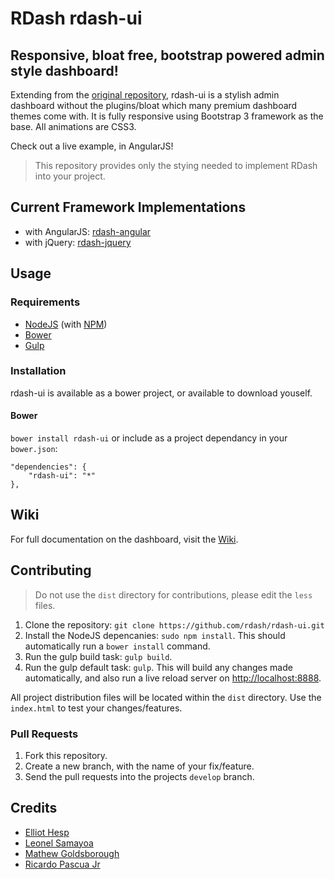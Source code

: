 # RDash rdash-ui
## Responsive, bloat free, bootstrap powered admin style dashboard!

Extending from the [original repository](https://github.com/Ehesp/Responsive-Dashboard), rdash-ui is a stylish admin dashboard without the plugins/bloat which many premium dashboard themes come with. It is fully responsive using Bootstrap 3 framework as the base. All animations are CSS3.

Check out a live example, in AngularJS!

> This repository provides only the stying needed to implement RDash into your project.

## Current Framework Implementations

* with AngularJS: [rdash-angular](https://github.com/rdash/rdash-angular)
* with jQuery: [rdash-jquery](https://github.com/rdash/rdash-jquery)

## Usage
### Requirements
* [NodeJS](http://nodejs.org/) (with [NPM](https://www.npmjs.org/))
* [Bower](http://bower.io)
* [Gulp](http://bower.io)

### Installation
rdash-ui is available as a bower project, or available to download youself.

#### Bower
`bower install rdash-ui`
or include as a project dependancy in your `bower.json`:
```
"dependencies": {
    "rdash-ui": "*"
},
```

## Wiki
For full documentation on the dashboard, visit the [Wiki]().

## Contributing
> Do not use the `dist` directory for contributions, please edit the `less` files.

1. Clone the repository: `git clone https://github.com/rdash/rdash-ui.git`
2. Install the NodeJS depencanies: `sudo npm install`. This should automatically run a `bower install` command.
3. Run the gulp build task: `gulp build`.
4. Run the gulp default task: `gulp`. This will build any changes made automatically, and also run a live reload server on [http://localhost:8888](http://localhost:8080).

All project distribution files will be located within the `dist` directory. Use the `index.html` to test your changes/features.

### Pull Requests
1. Fork this repository.
2. Create a new branch, with the name of your fix/feature.
3. Send the pull requests into the projects `develop` branch.

## Credits
* [Elliot Hesp](https://github.com/Ehesp)
* [Leonel Samayoa](https://github.com/lsamayoa)
* [Mathew Goldsborough](https://github.com/mgoldsborough)
* [Ricardo Pascua Jr](https://github.com/rdpascua)